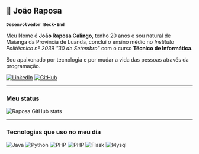 ## 🦊 **João Raposa** 


**`Desenvolvedor Beck-End`**

Meu Nome é **João Raposa Calingo**, tenho 20 anos e sou natural de Maianga da Provincia de Luanda, concluí o ensino médio no *Instituto Politécnico nº 2039 "30 de Setembro"* com o curso **Técnico de Informática**.


Sou apaixonado por tecnologia e por mudar a vida das pessoas através da programação.

[![LinkedIn](https://img.shields.io/badge/linkedin-%230077B5.svg?style=for-the-badge&logo=linkedin&logoColor=white)](https://www.linkedin.com/in/jo%C3%A3o-raposa-calingo-20a678360/)
[![GitHub](https://img.shields.io/badge/github-%23121011.svg?style=for-the-badge&logo=github&logoColor=white)](https://github.com/JoaoCalingo)

---
### **Meu status**
![Raposa GitHub stats](https://github-readme-stats.vercel.app/api?username=joaoCalingo&show_icons=true&theme=radical)

---
### Tecnologias que uso no meu dia
<div style="display: inline-block">
    <img alt="Java" src="https://img.shields.io/badge/java-%23ED8B00.svg?style=for-the-badge&logo=openjdk&logoColor=white" />
    <img alt="Python" src="https://img.shields.io/badge/Python-14354C?style=for-the-badge&logo=python&logoColor=white" />
    <img alt="PHP" src="https://img.shields.io/badge/php-%23777BB4.svg?style=for-the-badge&logo=php&logoColor=white" />
    <img alt="PHP" src="https://img.shields.io/badge/javascript-%23323330.svg?style=for-the-badge&logo=javascript&logoColor=%23F7DF1E" />
    <img alt="Flask" src="https://img.shields.io/badge/Flask-000000?style=for-the-badge&logo=flask&logoColor=white" />
    <img  alt="Mysql" src="https://img.shields.io/badge/MySQL-00000F?style=for-the-badge&logo=mysql&logoColor=white" />       
</div>


          
          
          
